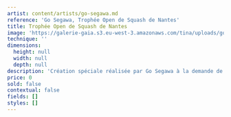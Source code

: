 ```yaml
---
artist: content/artists/go-segawa.md
reference: 'Go Segawa, Trophée Open de Squash de Nantes'
title: Trophée Open de Squash de Nantes
image: 'https://galerie-gaia.s3.eu-west-3.amazonaws.com/tina/uploads/go-segawa/trophee-open-de-squash-de-nantes.jpg'
technique: ''
dimensions:
  height: null
  width: null
  depth: null
description: 'Création spéciale réalisée par Go Segawa à la demande de Galerie Gaïa pour les organisateurs du tournoi international de l''Open de Squash de Nantes '
price: 0
sold: false
contextual: false
fields: []
styles: []
---
```


